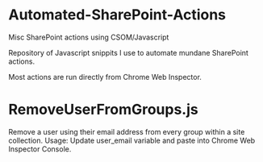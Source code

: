 # Automated-SharePoint-Actions
Misc SharePoint actions using CSOM/Javascript 

Repository of Javascript snippits I use to automate mundane SharePoint actions.

Most actions are run directly from Chrome Web Inspector.

# RemoveUserFromGroups.js
Remove a user using their email address from every group within a site collection. 
Usage: Update user_email variable and paste into Chrome Web Inspector Console.
